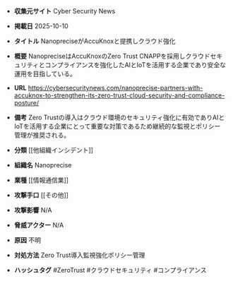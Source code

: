 - **収集元サイト**
Cyber Security News

- **掲載日**
2025-10-10

- **タイトル**
NanopreciseがAccuKnoxと提携しクラウド強化

- **概要**
NanopreciseはAccuKnoxのZero Trust CNAPPを採用しクラウドセキュリティとコンプライアンスを強化したAIとIoTを活用する企業であり安全な運用を目指している。

- **URL**
https://cybersecuritynews.com/nanoprecise-partners-with-accuknox-to-strengthen-its-zero-trust-cloud-security-and-compliance-posture/

- **備考**
Zero Trustの導入はクラウド環境のセキュリティ強化に有効でありAIとIoTを活用する企業にとって重要な対策であるため継続的な監視とポリシー管理が推奨される。

- **分類**
[[他組織インシデント]]

- **組織名**
Nanoprecise

- **業種**
[[情報通信業]]

- **攻撃手口**
[[その他]]

- **攻撃影響**
N/A

- **脅威アクター**
N/A

- **原因**
不明

- **対処方法**
Zero Trust導入監視強化ポリシー管理

- **ハッシュタグ**
#ZeroTrust #クラウドセキュリティ #コンプライアンス
